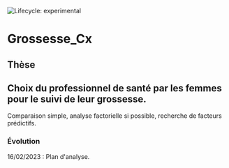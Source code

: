 <!-- badges: start -->
![Lifecycle: experimental](https://img.shields.io/badge/lifecycle-experimental-orange.svg)
<!-- badges: end -->

# Grossesse_Cx

## Thèse 

## Choix du professionnel de santé par les femmes pour le suivi de leur grossesse.

Comparaison simple, analyse factorielle si possible, recherche de facteurs prédictifs. 


### Évolution

16/02/2023 : Plan d'analyse.
